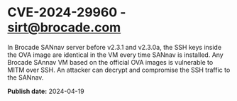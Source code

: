 # CVE-2024-29960 - sirt@brocade.com


In Brocade SANnav server before v2.3.1 and v2.3.0a, the SSH keys inside the OVA image are identical in the VM every time SANnav is installed. Any Brocade SAnnav VM based on the official OVA images is vulnerable to MITM over SSH. An attacker can decrypt and compromise the SSH traffic to the SANnav.



**Publish date:** 2024-04-19
